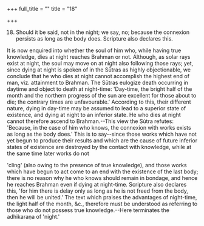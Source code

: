 +++
full_title = ""
title = "18"

+++


18. Should it be said, not in the night; we say, no; because the connexion persists as long as the body does. Scripture also declares this.

It is now enquired into whether the soul of him who, while having true knowledge, dies at night reaches Brahman or not. Although, as solar rays exist at night, the soul may move on at night also following those rays; yet, since dying at night is spoken of in the Sūtras as highly objectionable, we conclude that he who dies at night cannot accomplish the highest end of man, viz. attainment to Brahman. The Sūtras eulogize death occurring in daytime and object to death at night-time: 'Day-time, the bright half of the month and the northern progress of the sun are excellent for those about to die; the contrary times are unfavourable.' According to this, their different nature, dying in day-time may be assumed to lead to a superior state of existence, and dying at night to an inferior state. He who dies at night cannot therefore ascend to Brahman.--This view the Sūtra refutes: 'Because, in the case of him who knows, the connexion with works exists as long as the body does.' This is to say--since those works which have not yet begun to produce their results and which are the cause of future inferior states of existence are destroyed by the contact with knowledge, while at the same time later works do not

 'cling' (also owing to the presence of true knowledge), and those works which have begun to act come to an end with the existence of the last body; there is no reason why he who knows should remain in bondage, and hence he reaches Brahman even if dying at night-time. Scripture also declares this, 'for him there is delay only as long as he is not freed from the body, then he will be united.' The text which praises the advantages of night-time, the light half of the month, &c., therefore must be understood as referring to those who do not possess true knowledge.--Here terminates the adhikaraṇa of 'night.'

